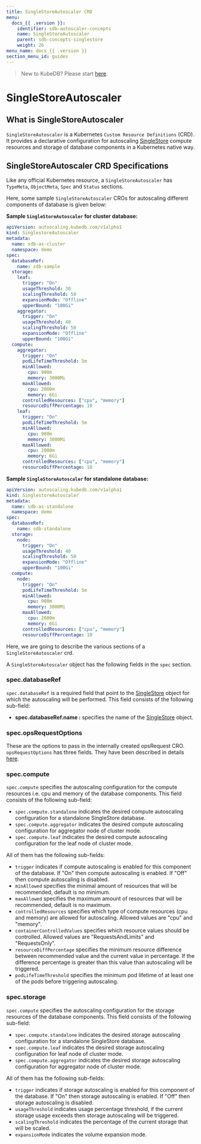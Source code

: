 ```yaml
---
title: SingleStoreAutoscaler CRD
menu:
  docs_{{ .version }}:
    identifier: sdb-autoscaler-concepts
    name: SingleStoreAutoscaler
    parent: sdb-concepts-singlestore
    weight: 26
menu_name: docs_{{ .version }}
section_menu_id: guides
---
```


> New to KubeDB? Please start [here](/docs/README.md).

# SingleStoreAutoscaler

## What is SingleStoreAutoscaler

`SingleStoreAutoscaler` is a Kubernetes `Custom Resource Definitions` (CRD). It provides a declarative configuration for autoscaling [SingleStore](https://www.singlestore.com/) compute resources and storage of database components in a Kubernetes native way.

## SingleStoreAutoscaler CRD Specifications

Like any official Kubernetes resource, a `SingleStoreAutoscaler` has `TypeMeta`, `ObjectMeta`, `Spec` and `Status` sections.

Here, some sample `SingleStoreAutoscaler` CROs for autoscaling different components of database is given below:

**Sample `SingleStoreAutoscaler` for cluster database:**

```yaml
apiVersion: autoscaling.kubedb.com/v1alpha1
kind: SinglestoreAutoscaler
metadata:
  name: sdb-as-cluster
  namespace: demo
spec:
  databaseRef:
    name: sdb-sample
  storage:
    leaf:
      trigger: "On"
      usageThreshold: 30
      scalingThreshold: 50
      expansionMode: "Offline"
      upperBound: "100Gi"
    aggregator:
      trigger: "On"
      usageThreshold: 40
      scalingThreshold: 50
      expansionMode: "Offline"
      upperBound: "100Gi"
  compute:
    aggregator:
      trigger: "On"
      podLifeTimeThreshold: 5m
      minAllowed:
        cpu: 900m
        memory: 3000Mi
      maxAllowed:
        cpu: 2000m
        memory: 6Gi
      controlledResources: ["cpu", "memory"]
      resourceDiffPercentage: 10
    leaf:
      trigger: "On"
      podLifeTimeThreshold: 5m
      minAllowed:
        cpu: 900m
        memory: 3000Mi
      maxAllowed:
        cpu: 2000m
        memory: 6Gi
      controlledResources: ["cpu", "memory"]
      resourceDiffPercentage: 10
```

**Sample `SingleStoreAutoscaler` for standalone database:**

```yaml
apiVersion: autoscaling.kubedb.com/v1alpha1
kind: SinglestoreAutoscaler
metadata:
  name: sdb-as-standalone
  namespace: demo
spec:
  databaseRef:
    name: sdb-standalone
  storage:
    node:
      trigger: "On"
      usageThreshold: 40
      scalingThreshold: 50
      expansionMode: "Offline"
      upperBound: "100Gi"
  compute:
    node:
      trigger: "On"
      podLifeTimeThreshold: 5m
      minAllowed:
        cpu: 900m
        memory: 3000Mi
      maxAllowed:
        cpu: 2000m
        memory: 6Gi
      controlledResources: ["cpu", "memory"]
      resourceDiffPercentage: 10
```

Here, we are going to describe the various sections of a `SingleStoreAutoscaler` crd.

A `SingleStoreAutoscaler` object has the following fields in the `spec` section.

### spec.databaseRef

`spec.databaseRef` is a required field that point to the [SingleStore](/docs/guides/singlestore/concepts/singlestore.md) object for which the autoscaling will be performed. This field consists of the following sub-field:

- **spec.databaseRef.name :** specifies the name of the [SingleStore](/docs/guides/singlestore/concepts/singlestore.md) object.

### spec.opsRequestOptions
These are the options to pass in the internally created opsRequest CRO. `opsRequestOptions` has three fields. They have been described in details [here](/docs/guides/singlestore/concepts/opsrequest.md#specreadinesscriteria).

### spec.compute

`spec.compute` specifies the autoscaling configuration for the compute resources i.e. cpu and memory of the database components. This field consists of the following sub-field:

- `spec.compute.standalone` indicates the desired compute autoscaling configuration for a standalone SingleStore database.
- `spec.compute.aggregator` indicates the desired compute autoscaling configuration for aggregator node of cluster mode.
- `spec.compute.leaf` indicates the desired compute autoscaling configuration for the leaf node of cluster mode.

All of them has the following sub-fields:

- `trigger` indicates if compute autoscaling is enabled for this component of the database. If "On" then compute autoscaling is enabled. If "Off" then compute autoscaling is disabled.
- `minAllowed` specifies the minimal amount of resources that will be recommended, default is no minimum.
- `maxAllowed` specifies the maximum amount of resources that will be recommended, default is no maximum.
- `controlledResources` specifies which type of compute resources (cpu and memory) are allowed for autoscaling. Allowed values are "cpu" and "memory".
- `containerControlledValues` specifies which resource values should be controlled. Allowed values are "RequestsAndLimits" and "RequestsOnly".
- `resourceDiffPercentage` specifies the minimum resource difference between recommended value and the current value in percentage. If the difference percentage is greater than this value than autoscaling will be triggered.
- `podLifeTimeThreshold` specifies the minimum pod lifetime of at least one of the pods before triggering autoscaling.

### spec.storage

`spec.compute` specifies the autoscaling configuration for the storage resources of the database components. This field consists of the following sub-field:

- `spec.compute.standalone` indicates the desired storage autoscaling configuration for a standalone SingleStore database.
- `spec.compute.leaf` indicates the desired storage autoscaling configuration for leaf node of cluster mode.
- `spec.compute.aggregator` indicates the desired storage autoscaling configuration for aggregator node of cluster mode.

All of them has the following sub-fields:

- `trigger` indicates if storage autoscaling is enabled for this component of the database. If "On" then storage autoscaling is enabled. If "Off" then storage autoscaling is disabled.
- `usageThreshold` indicates usage percentage threshold, if the current storage usage exceeds then storage autoscaling will be triggered.
- `scalingThreshold` indicates the percentage of the current storage that will be scaled.
- `expansionMode` indicates the volume expansion mode.
